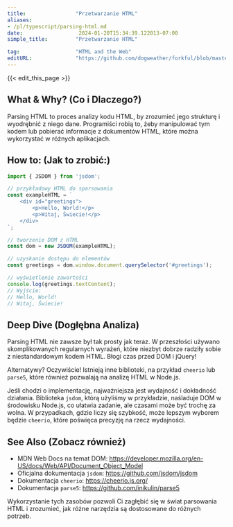 ```yaml
---
title:                "Przetwarzanie HTML"
aliases:
- /pl/typescript/parsing-html.md
date:                  2024-01-20T15:34:39.122013-07:00
simple_title:         "Przetwarzanie HTML"

tag:                  "HTML and the Web"
editURL:              "https://github.com/dogweather/forkful/blob/master/content/pl/typescript/parsing-html.md"
---
```


{{< edit_this_page >}}

## What & Why? (Co i Dlaczego?)
Parsing HTML to proces analizy kodu HTML, by zrozumieć jego strukturę i wyodrębnić z niego dane. Programiści robią to, żeby manipulować tym kodem lub pobierać informacje z dokumentów HTML, które można wykorzystać w różnych aplikacjach.

## How to: (Jak to zrobić:)
```TypeScript
import { JSDOM } from 'jsdom';

// przykładowy HTML do sparsowania
const exampleHTML = `
    <div id="greetings">
        <p>Hello, World!</p>
        <p>Witaj, Świecie!</p>
    </div>
`;

// tworzenie DOM z HTML
const dom = new JSDOM(exampleHTML);

// uzyskanie dostępu do elementów
const greetings = dom.window.document.querySelector('#greetings');

// wyświetlenie zawartości
console.log(greetings.textContent);
// Wyjście: 
// Hello, World!
// Witaj, Świecie!
```

## Deep Dive (Dogłębna Analiza)
Parsing HTML nie zawsze był tak prosty jak teraz. W przeszłości używano skomplikowanych regularnych wyrażeń, które niezbyt dobrze radziły sobie z niestandardowym kodem HTML. Błogi czas przed DOM i jQuery!

Alternatywy? Oczywiście! Istnieją inne biblioteki, na przykład `cheerio` lub `parse5`, które również pozwalają na analizę HTML w Node.js.

Jeśli chodzi o implementację, najważniejsza jest wydajność i dokładność działania. Biblioteka `jsdom`, którą użyliśmy w przykładzie, naśladuje DOM w środowisku Node.js, co ułatwia zadanie, ale czasami może być trochę za wolna. W przypadkach, gdzie liczy się szybkość, może lepszym wyborem będzie `cheerio`, które poświęca precyzję na rzecz wydajności.

## See Also (Zobacz również)
- MDN Web Docs na temat DOM: https://developer.mozilla.org/en-US/docs/Web/API/Document_Object_Model
- Oficjalna dokumentacja `jsdom`: https://github.com/jsdom/jsdom
- Dokumentacja `cheerio`: https://cheerio.js.org/
- Dokumentacja `parse5`: https://github.com/inikulin/parse5

Wykorzystanie tych zasobów pozwoli Ci zagłębić się w świat parsowania HTML i zrozumieć, jak różne narzędzia są dostosowane do różnych potrzeb.
